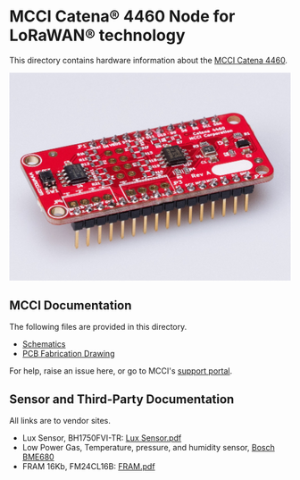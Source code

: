 # MCCI Catena® 4460 Node for LoRaWAN® technology

This directory contains hardware information about the [MCCI Catena 4460](https://store.mcci.com/collections/lorawan-iot-and-the-things-network/products/catena-4460-sensor-wing-w-bme680).


 ![Pinout of Catena 4460](/assets/Catena-4460-Wing.jpg)
 
## MCCI Documentation

The following files are provided in this directory.

- [Schematics](./100001204b_(Catena-4460-MCCI-LW-Feather-Sensor-Shield-Schematic).pdf)
- [PCB Fabrication Drawing](./100001209b_(Catena-4460-MCCI-LW-Feather-Sensor-Shield-PCB-Layout-Fabrication-Drawing).pdf)


For help, raise an issue here, or go to MCCI's [support portal](https://portal.mcci.com).

## Sensor and Third-Party Documentation

All links are to vendor sites.

- Lux Sensor, BH1750FVI-TR: [Lux Sensor.pdf](https://www.mouser.com/datasheet/2/348/bh1750fvi-e-186247.pdf)
- Low Power Gas, Temperature, pressure, and humidity sensor, [Bosch BME680](https://ae-bst.resource.bosch.com/media/_tech/media/datasheets/BST-BME680-DS001.pdf)
- FRAM 16Kb, FM24CL16B: [FRAM.pdf](https://www.cypress.com/file/136491/download)
